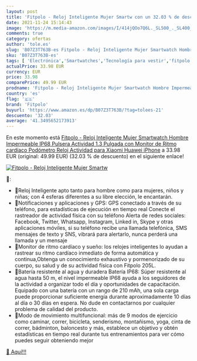 ```yaml
---
layout: post
title: 'Fitpolo - Reloj Inteligente Mujer Smartw con un 32.03 % de descuento'
date: 2021-11-24 15:14:43
image: 'https://m.media-amazon.com/images/I/414jQOo7Q6L._SL500_._SL400_.jpg'
comments: true
category: ofertas
author: 'tole.es'
slug: 'B07Z3T763B-es Fitpolo - Reloj Inteligente Mujer Smartwatch Hombre...'
sku: 'B07Z3T763B-es'
tags: [ 'Electrónica','Smartwatches','Tecnología para vestir','fitpolo','iphone', ]
actualPrice: 33.98 EUR
currency: EUR
price: 33.98
comparePrice: 49.99 EUR
prodname: 'Fitpolo - Reloj Inteligente Mujer Smartwatch Hombre Impermeable IP68 Pulsera Actividad 1.3 Pulgada con Monitor de Ritmo cardíaco  Podómetro  Reloj Actividad para Xiaomi Huawei iPhone'
country: 'es'
flag: '🇪🇸'
brand: 'Fitpolo'
buyurl: 'https://www.amazon.es/dp/B07Z3T763B/?tag=tolees-21'
descuento: '32.03'
average: '41.3495652173913'
---
```


En este momento está [Fitpolo - Reloj Inteligente Mujer Smartwatch Hombre Impermeable IP68 Pulsera Actividad 1.3 Pulgada con Monitor de Ritmo cardíaco  Podómetro  Reloj Actividad para Xiaomi Huawei iPhone](https://www.amazon.es/dp/B07Z3T763B/?tag=tolees-21) a 33.98 EUR (original: 49.99 EUR) (32.03 %  de descuento) en el siguiente enlace!

[![Fitpolo - Reloj Inteligente Mujer Smartw](https://m.media-amazon.com/images/I/414jQOo7Q6L._SL500_._SL400_.jpg)](https://www.amazon.es/dp/B07Z3T763B/?tag=tolees-21)

🔎:

- 🎁Reloj Inteligente apto tanto para hombre como para mujeres, niños y niñas; con 4 esferas diferentes a su libre elección, le encantarán.
- 🎁Notificaciones y aplicaciones y GPS: GPS conectado a través de su teléfono, para estadísticas de ejecución en tiempo real Conecte el rastreador de actividad física con su teléfono Alerta de redes sociales: Facebook, Twitter, Whatsapp, Instagram, Linked in, Skype y otras aplicaciones móviles, si su teléfono recibe una llamada telefónica, SMS mensajes de texto y SNS, vibrará para alertarlo, nunca perderá una llamada y un mensaje
- 🎁Monitor de ritmo cardíaco y sueño: los relojes inteligentes lo ayudan a rastrear su ritmo cardíaco inmediato de forma automática y continua,Obtenga un conocimiento exhaustivo y pormenorizado de su cuerpo, su salud y de su actividad física con Fitpolo 205L.
- 🎁Batería resistente al agua y duradera Batería IP68: Súper resistente al agua hasta 50 m, el nivel impermeable IP68 ayuda a los seguidores de la actividad a organizar todo el día y oportunidades de capacitación. Equipado con una batería con un rango de 210 mAh, una sola carga puede proporcionar suficiente energía durante aproximadamente 10 días al día o 30 días en espera. No dude en contactarnos por cualquier problema de calidad del producto.
- 🎁Modo de movimiento multifuncional: más de 9 modos de ejercicio como caminar, correr, bicicleta, senderismo, montañismo, yoga, cinta de correr, bádminton, baloncesto y más, establece un objetivo y obtén estadísticas en tiempo real durante tus entrenamientos para ver cómo puedes seguir obteniendo mejor

[🛒 Aquí!!!](https://www.amazon.es/dp/B07Z3T763B/?tag=tolees-21)
